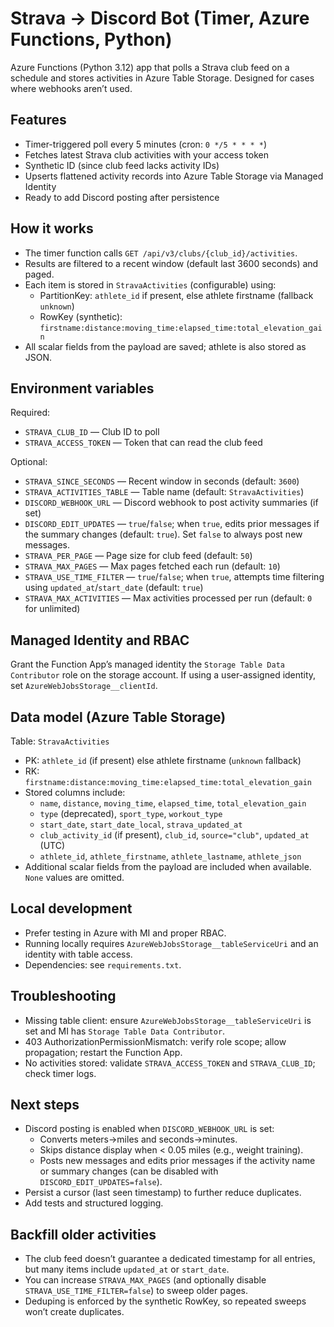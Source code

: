 # Strava → Discord Bot (Timer, Azure Functions, Python)

Azure Functions (Python 3.12) app that polls a Strava club feed on a schedule and stores activities in Azure Table Storage. Designed for cases where webhooks aren’t used.

## Features

- Timer-triggered poll every 5 minutes (cron: `0 */5 * * * *`)
- Fetches latest Strava club activities with your access token
- Synthetic ID (since club feed lacks activity IDs)
- Upserts flattened activity records into Azure Table Storage via Managed Identity
- Ready to add Discord posting after persistence

## How it works

- The timer function calls `GET /api/v3/clubs/{club_id}/activities`.
- Results are filtered to a recent window (default last 3600 seconds) and paged.
- Each item is stored in `StravaActivities` (configurable) using:
  - PartitionKey: `athlete_id` if present, else athlete firstname (fallback `unknown`)
  - RowKey (synthetic): `firstname:distance:moving_time:elapsed_time:total_elevation_gain`
- All scalar fields from the payload are saved; athlete is also stored as JSON.

## Environment variables

Required:
- `STRAVA_CLUB_ID` — Club ID to poll
- `STRAVA_ACCESS_TOKEN` — Token that can read the club feed

Optional:
- `STRAVA_SINCE_SECONDS` — Recent window in seconds (default: `3600`)
- `STRAVA_ACTIVITIES_TABLE` — Table name (default: `StravaActivities`)
- `DISCORD_WEBHOOK_URL` — Discord webhook to post activity summaries (if set)
- `DISCORD_EDIT_UPDATES` — `true`/`false`; when `true`, edits prior messages if the summary changes (default: `true`). Set `false` to always post new messages.
- `STRAVA_PER_PAGE` — Page size for club feed (default: `50`)
- `STRAVA_MAX_PAGES` — Max pages fetched each run (default: `10`)
- `STRAVA_USE_TIME_FILTER` — `true`/`false`; when `true`, attempts time filtering using `updated_at`/`start_date` (default: `true`)
- `STRAVA_MAX_ACTIVITIES` — Max activities processed per run (default: `0` for unlimited)

## Managed Identity and RBAC

Grant the Function App’s managed identity the `Storage Table Data Contributor` role on the storage account. If using a user-assigned identity, set `AzureWebJobsStorage__clientId`.

## Data model (Azure Table Storage)

Table: `StravaActivities`
- PK: `athlete_id` (if present) else athlete firstname (`unknown` fallback)
- RK: `firstname:distance:moving_time:elapsed_time:total_elevation_gain`
- Stored columns include:
  - `name`, `distance`, `moving_time`, `elapsed_time`, `total_elevation_gain`
  - `type` (deprecated), `sport_type`, `workout_type`
  - `start_date`, `start_date_local`, `strava_updated_at`
  - `club_activity_id` (if present), `club_id`, `source="club"`, `updated_at` (UTC)
  - `athlete_id`, `athlete_firstname`, `athlete_lastname`, `athlete_json`
- Additional scalar fields from the payload are included when available. `None` values are omitted.

## Local development

- Prefer testing in Azure with MI and proper RBAC.
- Running locally requires `AzureWebJobsStorage__tableServiceUri` and an identity with table access.
- Dependencies: see `requirements.txt`.

## Troubleshooting

- Missing table client: ensure `AzureWebJobsStorage__tableServiceUri` is set and MI has `Storage Table Data Contributor`.
- 403 AuthorizationPermissionMismatch: verify role scope; allow propagation; restart the Function App.
- No activities stored: validate `STRAVA_ACCESS_TOKEN` and `STRAVA_CLUB_ID`; check timer logs.

## Next steps

- Discord posting is enabled when `DISCORD_WEBHOOK_URL` is set:
  - Converts meters→miles and seconds→minutes.
  - Skips distance display when < 0.05 miles (e.g., weight training).
  - Posts new messages and edits prior messages if the activity name or summary changes (can be disabled with `DISCORD_EDIT_UPDATES=false`).
- Persist a cursor (last seen timestamp) to further reduce duplicates.
- Add tests and structured logging.

## Backfill older activities

- The club feed doesn’t guarantee a dedicated timestamp for all entries, but many items include `updated_at` or `start_date`.
- You can increase `STRAVA_MAX_PAGES` (and optionally disable `STRAVA_USE_TIME_FILTER=false`) to sweep older pages.
- Deduping is enforced by the synthetic RowKey, so repeated sweeps won’t create duplicates.
